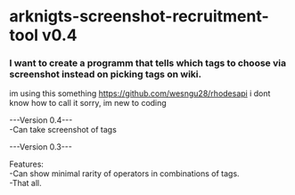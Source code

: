 # arknigts-screenshot-recruitment-tool v0.4
### I want to create a programm that tells which tags to choose via screenshot instead on picking tags on wiki.
im using this something https://github.com/wesngu28/rhodesapi i dont know how to call it sorry, im new to coding

---Version 0.4---  
-Can take screenshot of tags
  
 
---Version 0.3---

Features:  
-Can show minimal rarity of operators in combinations of tags.  
-That all.  
 
